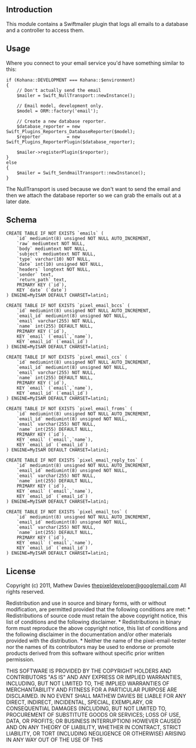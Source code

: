 Introduction
------------

This module contains a Swiftmailer plugin that logs all emails to a database and 
a controller to access them.

Usage
-----

Where you connect to your email service you'd have something similar to this:

	if (Kohana::DEVELOPMENT === Kohana::$environment)
	{
		// Don't actually send the email
		$mailer = Swift_NullTransport::newInstance();
		
		// Email model, development only.
		$model = ORM::factory('email');
				
		// Create a new database reporter.
		$database_reporter = new Swift_Plugins_Reporters_DatabaseReporter($model);
		$reporter          = new Swift_Plugins_ReporterPlugin($database_reporter);
				
		$mailer->registerPlugin($reporter);
	}
	else
	{
		$mailer = Swift_SendmailTransport::newInstance();
	}

The NullTransport is used because we don't want to send the email and then we attach
the database reporter so we can grab the emails out at a later date.

Schema
------

	CREATE TABLE IF NOT EXISTS `emails` (
		`id` mediumint(8) unsigned NOT NULL AUTO_INCREMENT,
		`raw` mediumtext NOT NULL,
		`body` mediumtext NOT NULL,
		`subject` mediumtext NOT NULL,
		`type` varchar(10) NOT NULL,
		`date` int(10) unsigned NOT NULL,
		`headers` longtext NOT NULL,
		`sender` text,
		`return_path` text,
		PRIMARY KEY (`id`),
		KEY `date` (`date`)
	) ENGINE=MyISAM DEFAULT CHARSET=latin1;

	CREATE TABLE IF NOT EXISTS `pixel_email_bccs` (
		`id` mediumint(8) unsigned NOT NULL AUTO_INCREMENT,
		`email_id` mediumint(8) unsigned NOT NULL,
		`email` varchar(255) NOT NULL,
		`name` int(255) DEFAULT NULL,
		PRIMARY KEY (`id`),
		KEY `email` (`email`,`name`),
		KEY `email_id` (`email_id`)
	) ENGINE=MyISAM DEFAULT CHARSET=latin1;

	CREATE TABLE IF NOT EXISTS `pixel_email_ccs` (
		`id` mediumint(8) unsigned NOT NULL AUTO_INCREMENT,
		`email_id` mediumint(8) unsigned NOT NULL,
		`email` varchar(255) NOT NULL,
		`name` int(255) DEFAULT NULL,
		PRIMARY KEY (`id`),
		KEY `email` (`email`,`name`),
		KEY `email_id` (`email_id`)
	) ENGINE=MyISAM DEFAULT CHARSET=latin1;

	CREATE TABLE IF NOT EXISTS `pixel_email_froms` (
		`id` mediumint(8) unsigned NOT NULL AUTO_INCREMENT,
		`email_id` mediumint(8) unsigned NOT NULL,
		`email` varchar(255) NOT NULL,
		`name` int(255) DEFAULT NULL,
		PRIMARY KEY (`id`),
		KEY `email` (`email`,`name`),
		KEY `email_id` (`email_id`)
	) ENGINE=MyISAM DEFAULT CHARSET=latin1;

	CREATE TABLE IF NOT EXISTS `pixel_email_reply_tos` (
		`id` mediumint(8) unsigned NOT NULL AUTO_INCREMENT,
		`email_id` mediumint(8) unsigned NOT NULL,
		`email` varchar(255) NOT NULL,
		`name` int(255) DEFAULT NULL,
		PRIMARY KEY (`id`),
		KEY `email` (`email`,`name`),
		KEY `email_id` (`email_id`)
	) ENGINE=MyISAM DEFAULT CHARSET=latin1;

	CREATE TABLE IF NOT EXISTS `pixel_email_tos` (
		`id` mediumint(8) unsigned NOT NULL AUTO_INCREMENT,
		`email_id` mediumint(8) unsigned NOT NULL,
		`email` varchar(255) NOT NULL,
		`name` int(255) DEFAULT NULL,
		PRIMARY KEY (`id`),
		KEY `email` (`email`,`name`),
		KEY `email_id` (`email_id`)
	) ENGINE=MyISAM DEFAULT CHARSET=latin1;

License
-------

Copyright (c) 2011, Mathew Davies <thepixeldeveloper@googlemail.com>
All rights reserved.

Redistribution and use in source and binary forms, with or without
modification, are permitted provided that the following conditions are met:
    * Redistributions of source code must retain the above copyright
      notice, this list of conditions and the following disclaimer.
    * Redistributions in binary form must reproduce the above copyright
      notice, this list of conditions and the following disclaimer in the
      documentation and/or other materials provided with the distribution.
    * Neither the name of the pixel-email-tester nor the
      names of its contributors may be used to endorse or promote products
      derived from this software without specific prior written permission.

THIS SOFTWARE IS PROVIDED BY THE COPYRIGHT HOLDERS AND CONTRIBUTORS "AS IS" AND
ANY EXPRESS OR IMPLIED WARRANTIES, INCLUDING, BUT NOT LIMITED TO, THE IMPLIED
WARRANTIES OF MERCHANTABILITY AND FITNESS FOR A PARTICULAR PURPOSE ARE
DISCLAIMED. IN NO EVENT SHALL MATHEW DAVIES BE LIABLE FOR ANY
DIRECT, INDIRECT, INCIDENTAL, SPECIAL, EXEMPLARY, OR CONSEQUENTIAL DAMAGES
(INCLUDING, BUT NOT LIMITED TO, PROCUREMENT OF SUBSTITUTE GOODS OR SERVICES;
LOSS OF USE, DATA, OR PROFITS; OR BUSINESS INTERRUPTION) HOWEVER CAUSED AND
ON ANY THEORY OF LIABILITY, WHETHER IN CONTRACT, STRICT LIABILITY, OR TORT
(INCLUDING NEGLIGENCE OR OTHERWISE) ARISING IN ANY WAY OUT OF THE USE OF THIS
